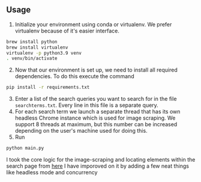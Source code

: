 ## Usage
1. Initialize your environment using conda or virtualenv. We prefer virtualenv because of it's easier interface.
```bash 
brew install python
brew install virtualenv
virtualenv -p python3.9 venv
. venv/bin/activate
```
2. Now that our environment is set up, we need to install all required dependencies. To do this execute the command
```bash
pip install -r requirements.txt
```
3. Enter a list of the search queries you want to search for in the file `searchterms.txt`. Every line in this file is a separate query.
4. For each search term we launch a separate thread that has its own headless Chrome instance which is used for image scraping. We support 8 threads at maximum, but this number can be increased depending on the user's machine used for doing this.
5. Run 
```bash
python main.py
```

I took the core logic for the image-scraping and locating 
elements within the search page from [here](https://github.com/ohyicong/Google-Image-Scraper/blob/master/GoogleImageScraper.py)
I have imporoved on it by adding a few neat things like headless mode and concurrency

